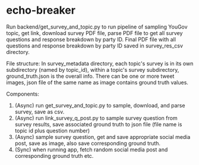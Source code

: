 # echo-breaker

Run backend/get_survey_and_topic.py to run pipeline of sampling YouGov topic, get link, download survey PDF file, parse PDF file to get all survey questions and response breakdown by party ID. Final PDF file with all questions and response breakdown by party ID saved in survey_res_csv directory. 

File structure:
In survey_metadata directory, each topic's survey is in its own subdirectory (named by topic_id), within a topic's survey subdirectory, ground_truth.json is the overall info. There can be one or more tweet images, json file of the same name as image contains ground truth values. 

Components:
1. (Async) run get_survey_and_topic.py to sample, download, and parse survey, save as csv.
2. (Async) run link_survey_q_post.py to sample survey question from survey results, save associated ground truth to json file (file name is topic id plus question number)
3. (Async) sample survey question, get and save appropriate social media post, save as image, also save corresponding ground truth.
4. (Sync) when running app, fetch random social media post and corresponding ground truth etc. 